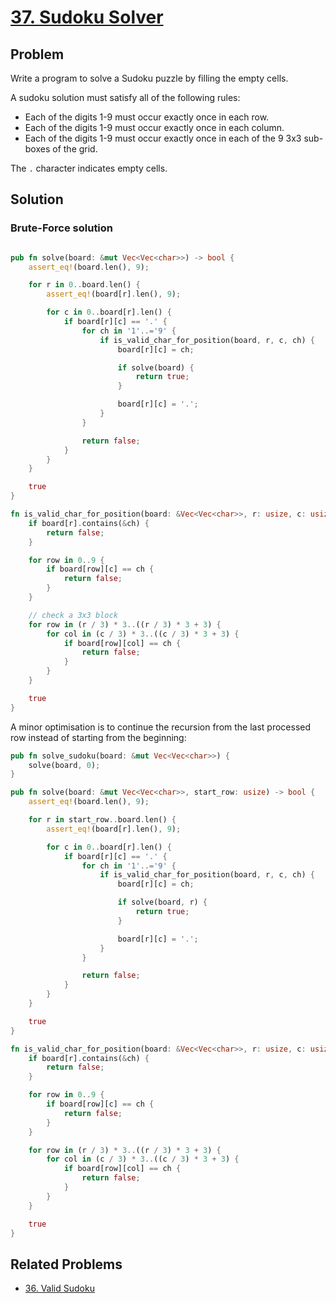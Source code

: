 # [37. Sudoku Solver](https://leetcode.com/problems/sudoku-solver/)

## Problem

Write a program to solve a Sudoku puzzle by filling the empty cells.

A sudoku solution must satisfy all of the following rules:

* Each of the digits 1-9 must occur exactly once in each row.
* Each of the digits 1-9 must occur exactly once in each column.
* Each of the digits 1-9 must occur exactly once in each of the 9 3x3 sub-boxes
  of the grid.

The `.` character indicates empty cells.

## Solution

### Brute-Force solution

```rust

pub fn solve(board: &mut Vec<Vec<char>>) -> bool {
    assert_eq!(board.len(), 9);

    for r in 0..board.len() {
        assert_eq!(board[r].len(), 9);

        for c in 0..board[r].len() {
            if board[r][c] == '.' {
                for ch in '1'..='9' {
                    if is_valid_char_for_position(board, r, c, ch) {
                        board[r][c] = ch;

                        if solve(board) {
                            return true;
                        }

                        board[r][c] = '.';
                    }
                }

                return false;
            }
        }
    }

    true
}

fn is_valid_char_for_position(board: &Vec<Vec<char>>, r: usize, c: usize, ch: char) -> bool {
    if board[r].contains(&ch) {
        return false;
    }

    for row in 0..9 {
        if board[row][c] == ch {
            return false;
        }
    }

    // check a 3x3 block
    for row in (r / 3) * 3..((r / 3) * 3 + 3) {
        for col in (c / 3) * 3..((c / 3) * 3 + 3) {
            if board[row][col] == ch {
                return false;
            }
        }
    }

    true
}
```

A minor optimisation is to continue the recursion from the last processed row
instead of starting from the beginning:

```rust
pub fn solve_sudoku(board: &mut Vec<Vec<char>>) {
    solve(board, 0);
}

pub fn solve(board: &mut Vec<Vec<char>>, start_row: usize) -> bool {
    assert_eq!(board.len(), 9);

    for r in start_row..board.len() {
        assert_eq!(board[r].len(), 9);

        for c in 0..board[r].len() {
            if board[r][c] == '.' {
                for ch in '1'..='9' {
                    if is_valid_char_for_position(board, r, c, ch) {
                        board[r][c] = ch;

                        if solve(board, r) {
                            return true;
                        }

                        board[r][c] = '.';
                    }
                }

                return false;
            }
        }
    }

    true
}

fn is_valid_char_for_position(board: &Vec<Vec<char>>, r: usize, c: usize, ch: char) -> bool {
    if board[r].contains(&ch) {
        return false;
    }

    for row in 0..9 {
        if board[row][c] == ch {
            return false;
        }
    }

    for row in (r / 3) * 3..((r / 3) * 3 + 3) {
        for col in (c / 3) * 3..((c / 3) * 3 + 3) {
            if board[row][col] == ch {
                return false;
            }
        }
    }

    true
}
```

## Related Problems

* [36. Valid Sudoku](36%20-%20Valid%20Sudoku.md)
